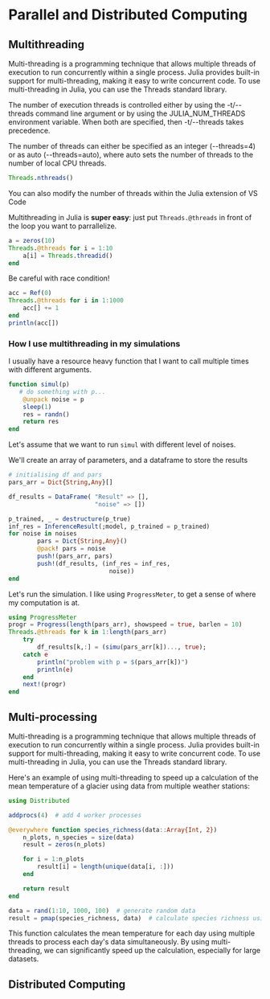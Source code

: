 # Parallel and Distributed Computing

## Multithreading
Multi-threading is a programming technique that allows multiple threads of execution to run concurrently within a single process. Julia provides built-in support for multi-threading, making it easy to write concurrent code. To use multi-threading in Julia, you can use the Threads standard library.

The number of execution threads is controlled either by using the -t/--threads command line argument or by using the JULIA_NUM_THREADS environment variable. When both are specified, then -t/--threads takes precedence.

The number of threads can either be specified as an integer (--threads=4) or as auto (--threads=auto), where auto sets the number of threads to the number of local CPU threads.

```julia
Threads.nthreads()
```

You can also modify the number of threads within the Julia extension of VS Code

Multithreading in Julia is **super easy**: just put `Threads.@threads` in front of the loop you want to parrallelize.
```julia
a = zeros(10)
Threads.@threads for i = 1:10
    a[i] = Threads.threadid()
end
```

Be careful with race condition!
```julia
acc = Ref(0)
Threads.@threads for i in 1:1000
    acc[] += 1
end
println(acc[])
```

### How I use multithreading in my simulations

I usually have a resource heavy function that I want to call multiple times with different arguments.

```julia
function simul(p)
   # do something with p...
    @unpack noise = p
    sleep(1)
    res = randn()
    return res
end
```

Let's assume that we want to run `simul` with different level of noises.

We'll create an array of parameters, and a dataframe to store the results

```julia
# initialising df and pars
pars_arr = Dict{String,Any}[]

df_results = DataFrame( "Result" => [],
                        "noise" => [])

p_trained, _ = destructure(p_true)
inf_res = InferenceResult(;model, p_trained = p_trained)
for noise in noises
        pars = Dict{String,Any}()
        @pack! pars = noise
        push!(pars_arr, pars)
        push!(df_results, (inf_res = inf_res,
                            noise))
end
```

Let's run the simulation. I like using `ProgressMeter`, to get a sense of where my computation is at.

```julia
using ProgressMeter
progr = Progress(length(pars_arr), showspeed = true, barlen = 10)
Threads.@threads for k in 1:length(pars_arr)
    try
        df_results[k,:] = (simu(pars_arr[k])..., true);
    catch e
        println("problem with p = $(pars_arr[k])")
        println(e)
    end
    next!(progr)
end
```

## Multi-processing


Multi-threading is a programming technique that allows multiple threads of execution to run concurrently within a single process. Julia provides built-in support for multi-threading, making it easy to write concurrent code. To use multi-threading in Julia, you can use the Threads standard library.

Here's an example of using multi-threading to speed up a calculation of the mean temperature of a glacier using data from multiple weather stations:

```julia
using Distributed

addprocs(4)  # add 4 worker processes

@everywhere function species_richness(data::Array{Int, 2})
    n_plots, n_species = size(data)
    result = zeros(n_plots)

    for i = 1:n_plots
        result[i] = length(unique(data[i, :]))
    end

    return result
end

data = rand(1:10, 1000, 100)  # generate random data
result = pmap(species_richness, data)  # calculate species richness using 4 worker processes

```
This function calculates the mean temperature for each day using multiple threads to process each day's data simultaneously. By using multi-threading, we can significantly speed up the calculation, especially for large datasets.

## Distributed Computing
